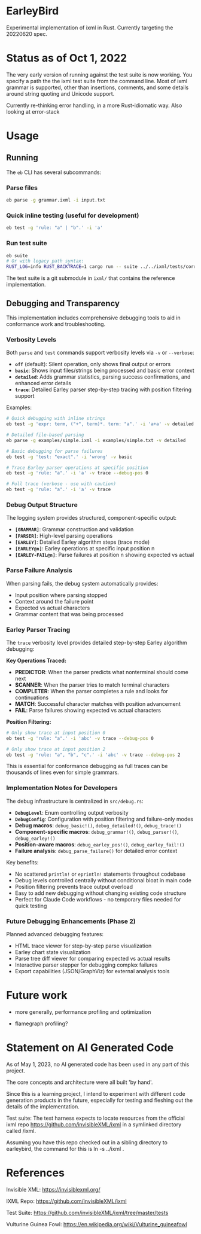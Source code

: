 # EarleyBird
Experimental implementation of ixml in Rust. Currently targeting the 20220620 spec.

# Status as of Oct 1, 2022

The very early version of running against the test suite is now working. You specify a path the the ixml test suite from the command line. Most of ixml grammar is supported, other than insertions, comments, and some details around string quoting and Unicode support.

Currently re-thinking error handling, in a more Rust-idiomatic way. Also looking at error-stack


# Usage

## Running

The `eb` CLI has several subcommands:

### Parse files

```bash
eb parse -g grammar.ixml -i input.txt
```

### Quick inline testing (useful for development)

```bash
eb test -g 'rule: "a" | "b".' -i 'a'
```

### Run test suite

```bash
eb suite
# Or with legacy path syntax:
RUST_LOG=info RUST_BACKTRACE=1 cargo run -- suite ../../ixml/tests/correct/test-catalog.xml
```

The test suite is a git submodule in `ixml/` that contains the reference implementation.

## Debugging and Transparency

This implementation includes comprehensive debugging tools to aid in conformance work and troubleshooting.

### Verbosity Levels

Both `parse` and `test` commands support verbosity levels via `-v` or `--verbose`:

- **`off`** (default): Silent operation, only shows final output or errors
- **`basic`**: Shows input files/strings being processed and basic error context
- **`detailed`**: Adds grammar statistics, parsing success confirmations, and enhanced error details  
- **`trace`**: Detailed Earley parser step-by-step tracing with position filtering support

Examples:
```bash
# Quick debugging with inline strings
eb test -g 'expr: term, ("+", term)*. term: "a".' -i 'a+a' -v detailed

# Detailed file-based parsing
eb parse -g examples/simple.ixml -i examples/simple.txt -v detailed

# Basic debugging for parse failures
eb test -g 'test: "exact".' -i 'wrong' -v basic

# Trace Earley parser operations at specific position
eb test -g 'rule: "a".' -i 'a' -v trace --debug-pos 0

# Full trace (verbose - use with caution)
eb test -g 'rule: "a".' -i 'a' -v trace
```

### Debug Output Structure

The logging system provides structured, component-specific output:

- **`[GRAMMAR]`**: Grammar construction and validation
- **`[PARSER]`**: High-level parsing operations  
- **`[EARLEY]`**: Detailed Earley algorithm steps (trace mode)
- **`[EARLEY@n]`**: Earley operations at specific input position n
- **`[EARLEY-FAIL@n]`**: Parse failures at position n showing expected vs actual

### Parse Failure Analysis

When parsing fails, the debug system automatically provides:
- Input position where parsing stopped
- Context around the failure point
- Expected vs actual characters
- Grammar content that was being processed

### Earley Parser Tracing

The `trace` verbosity level provides detailed step-by-step Earley algorithm debugging:

**Key Operations Traced:**
- **PREDICTOR**: When the parser predicts what nonterminal should come next
- **SCANNER**: When the parser tries to match terminal characters  
- **COMPLETER**: When the parser completes a rule and looks for continuations
- **MATCH**: Successful character matches with position advancement
- **FAIL**: Parse failures showing expected vs actual characters

**Position Filtering:**
```bash
# Only show trace at input position 0
eb test -g 'rule: "a".' -i 'abc' -v trace --debug-pos 0

# Only show trace at input position 2  
eb test -g 'rule: "a", "b", "c".' -i 'abc' -v trace --debug-pos 2
```

This is essential for conformance debugging as full traces can be thousands of lines even for simple grammars.

### Implementation Notes for Developers

The debug infrastructure is centralized in `src/debug.rs`:

- **`DebugLevel`**: Enum controlling output verbosity
- **`DebugConfig`**: Configuration with position filtering and failure-only modes
- **Debug macros**: `debug_basic!()`, `debug_detailed!()`, `debug_trace!()`
- **Component-specific macros**: `debug_grammar!()`, `debug_parser!()`, `debug_earley!()`
- **Position-aware macros**: `debug_earley_pos!()`, `debug_earley_fail!()`
- **Failure analysis**: `debug_parse_failure()` for detailed error context

Key benefits:
- No scattered `println!` or `eprintln!` statements throughout codebase
- Debug levels controlled centrally without conditional bloat in main code
- Position filtering prevents trace output overload
- Easy to add new debugging without changing existing code structure
- Perfect for Claude Code workflows - no temporary files needed for quick testing

### Future Debugging Enhancements (Phase 2)

Planned advanced debugging features:
- HTML trace viewer for step-by-step parse visualization
- Earley chart state visualization
- Parse tree diff viewer for comparing expected vs actual results
- Interactive parser stepper for debugging complex failures
- Export capabilities (JSON/GraphViz) for external analysis tools

# Future work

* more generally, performance profiling and optimization

* flamegraph profiling?

# Statement on AI Generated Code

As of May 1, 2023, no AI generated code has been used in any part of this project.

The core concepts and architecture were all built 'by hand'.

Since this is a learning project, I intend to experiment with different code generation products in the future, especially for testing and fleshing out the details of the implementation.

Test suite:
The test harness expects to locate resources from the official ixml repo
https://github.com/invisibleXML/ixml
in a symlinked directory called /ixml.

Assuming you have this repo checked out in a sibling directory to earleybird,
the command for this is
    ln -s ../ixml .


# References

Invisible XML: https://invisiblexml.org/

IXML Repo: https://github.com/invisibleXML/ixml

Test Suite: https://github.com/invisibleXML/ixml/tree/master/tests

Vulturine Guinea Fowl: https://en.wikipedia.org/wiki/Vulturine_guineafowl